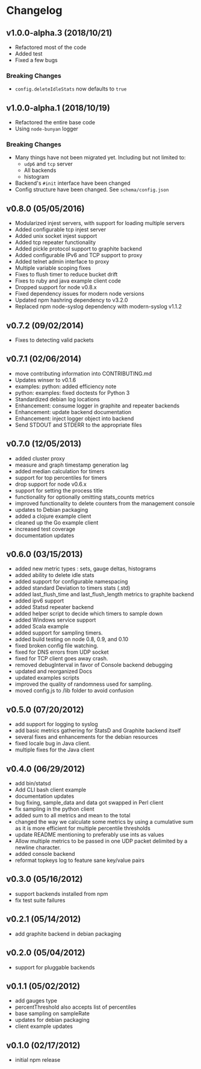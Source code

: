 # Changelog

## v1.0.0-alpha.3 (2018/10/21)
- Refactored most of the code
- Added test
- Fixed a few bugs
### Breaking Changes
- `config.deleteIdleStats` now defaults to `true`

## v1.0.0-alpha.1 (2018/10/19)
- Refactored the entire base code
- Using `node-bunyan` logger

### Breaking Changes
- Many things have not been migrated yet. Including but not limited to:
	- `udp6` and `tcp` server
	- All backends
	- histogram
- Backend's `#init` interface have been changed
- Config structure have been changed. See `schema/config.json`

## v0.8.0 (05/05/2016)
- Modularized injest servers, with support for loading multiple servers
- Added configurable tcp injest server
- Added unix socket injest support
- Added tcp repeater functionality
- Added pickle protocol support to graphite backend
- Added configurable IPv6 and TCP support to proxy
- Added telnet admin interface to proxy
- Multiple variable scoping fixes
- Fixes to flush timer to reduce bucket drift
- Fixes to ruby and java example client code
- Dropped support for node v0.8.x
- Fixed dependency issues for modern node versions
- Updated npm hashring dependency to v3.2.0
- Replaced npm node-syslog dependency with modern-syslog v1.1.2

## v0.7.2 (09/02/2014)
- Fixes to detecting valid packets

## v0.7.1 (02/06/2014)
- move contributing information into CONTRIBUTING.md
- Updates winser to v0.1.6
- examples: python: added efficiency note
- python: examples: fixed doctests for Python 3
- Standardized debian log locations
- Enhancement: consume logger in graphite and repeater backends
- Enhancement: update backend documentation
- Enhancement: inject logger object into backend
- Send STDOUT and STDERR to the appropriate files

## v0.7.0 (12/05/2013)
- added cluster proxy
- measure and graph timestamp generation lag
- added median calculation for timers
- support for top percentiles for timers
- drop support for node v0.6.x
- support for setting the process title
- functionality for optionally omitting stats_counts metrics
- improved functionality to delete counters from the management console
- updates to Debian packaging
- added a clojure example client
- cleaned up the Go example client
- increased test coverage
- documentation updates

## v0.6.0 (03/15/2013)
- added new metric types : sets, gauge deltas, histograms
- added ability to delete idle stats
- added support for configurable namespacing
- added standard Deviation to timers stats (.std)
- added last_flush_time and last_flush_length metrics to graphite backend
- added ipv6 support
- added Statsd repeater backend
- added helper script to decide which timers to sample down
- added Windows service support
- added Scala example
- added support for sampling timers.
- added build testing on node 0.8, 0.9, and 0.10
- fixed broken config file watching.
- fixed for DNS errors from UDP socket
- fixed for TCP client goes away crash.
- removed debugInterval in favor of Console backend debugging
- updated and reorganized Docs
- updated examples scripts
- improved the quality of randomness used for sampling.
- moved  config.js to /lib folder to avoid confusion

## v0.5.0 (07/20/2012)
- add support for logging to syslog
- add basic metrics gathering for StatsD and Graphite backend itself
- several fixes and enhancements for the debian resources
- fixed locale bug in Java client.
- multiple fixes for the Java client

## v0.4.0 (06/29/2012)
- add bin/statsd
- Add CLI bash client example
- documentation updates
- bug fixing, sample_data and data got swapped in Perl client
- fix sampling in the python client
- added sum to all metrics and mean to the total
- changed the way we calculate some metrics by using a cumulative sum as it is more efficient for multiple percentile thresholds
- update README mentioning to preferably use ints as values
- Allow multiple metrics to be passed in one UDP packet delimited by a newline character.
- added console backend
- reformat topkeys log to feature sane key/value pairs

## v0.3.0 (05/16/2012)
- support backends installed from npm
- fix test suite failures

## v0.2.1 (05/14/2012)
- add graphite backend in debian packaging

## v0.2.0 (05/04/2012)
- support for pluggable backends

## v0.1.1 (05/02/2012)
- add gauges type
- percentThreshold also accepts list of percentiles
- base sampling on sampleRate
- updates for debian packaging
- client example updates

## v0.1.0 (02/17/2012)
- initial npm release

